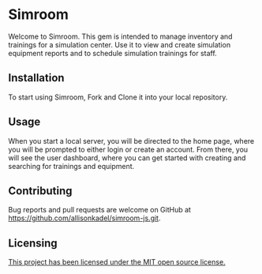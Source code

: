 # Simroom

Welcome to Simroom. This gem is intended to manage inventory and trainings for a simulation center. Use it to view and create simulation equipment reports and to schedule simulation trainings for staff.

## Installation

To start using Simroom, Fork and Clone it into your local repository.

## Usage

When you start a local server, you will be directed to the home page, where you will be prompted to either login or create an account. From there, you will see the user dashboard, where you can get started with creating and searching for trainings and equipment.

## Contributing

Bug reports and pull requests are welcome on GitHub at https://github.com/allisonkadel/simroom-js.git.

## Licensing

[This project has been licensed under the MIT open source license.](https://github.com/allisonkadel/simroom-js/blob/master/LICENSE.md)
